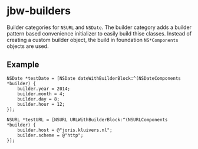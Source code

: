jbw-builders
============

Builder categories for `NSURL` and `NSDate`. The builder category adds a builder pattern based convenience initializer to easily build thise classes. Instead of creating a custom builder object, the build in foundation `NS*Components` objects are used.

## Example

    NSDate *testDate = [NSDate dateWithBuilderBlock:^(NSDateComponents *builder) {
        builder.year = 2014;
        builder.month = 4;
        builder.day = 8;
        builder.hour = 12;
    }];
    
    NSURL *testURL = [NSURL URLWithBuilderBlock:^(NSURLComponents *builder) {
        builder.host = @"joris.kluivers.nl";
        builder.scheme = @"http";
    }];
